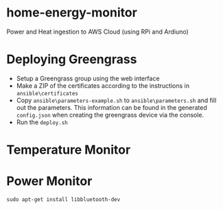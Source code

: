 # home-energy-monitor
Power and Heat ingestion to AWS Cloud (using RPi and Ardiuno)



# Deploying Greengrass
- Setup a Greengrass group using the web interface
- Make a ZIP of the certificates according to the instructions in `ansible\certificates`
- Copy `ansible\parameters-example.sh` to `ansible\parameters.sh` and fill out the parameters. This information can be found in the generated `config.json` when creating the greengrass device via the console.
- Run the `deploy.sh`


# Temperature Monitor

# Power Monitor
`sudo apt-get install libbluetooth-dev`